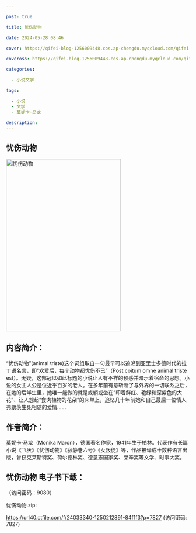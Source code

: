 ```yaml
---

post: true

title: 忧伤动物

date: 2024-05-28 08:46

cover: https://qifei-blog-1256009448.cos.ap-chengdu.myqcloud.com/qifei-blog/660aa1cd9f345e8d03df729f.jpg

coveross: https://qifei-blog-1256009448.cos.ap-chengdu.myqcloud.com/qifei-blog/660aa1cd9f345e8d03df729f.jpg

categories:

  - 小说文学

tags:

  - 小说
  - 文学
  - 莫妮卡·马龙

description:
---
```


## 忧伤动物
<img alt="忧伤动物 " class="aligncenter loaded" data-was-processed="true" decoding="async" fetchpriority="high" height="471" src="https://qifei-blog-1256009448.cos.ap-chengdu.myqcloud.com/qifei-blog/660aa1cd9f345e8d03df729f.jpg " style="cursor: zoom-in;" width="314"/>

## 内容简介：

“忧伤动物”(animal triste)这个词组取自一句最早可以追溯到亚里士多德时代的拉丁语名言，即“欢爱后，每个动物都忧伤不已”（Post coitum omne animal triste est）。无疑，这部冠以如此标题的小说让人有不祥的预感并暗示着宿命的思想。小说的女主人公是位近乎百岁的老人。在多年前有意斩断了与外界的一切联系之后，在她的后半生里，她唯一能做的就是或躺或坐在“印着鲜红、艳绿和深紫色的大花”、让人想起“食肉植物的花朵”的床单上，追忆几十年前她和自己最后一位情人弗朗茨生死相随的爱情……

## 作者简介：

莫妮卡·马龙（Monika Maron），德国著名作家，1941年生于柏林。代表作有长篇小说《飞灰》《忧伤动物》《寂静巷六号》《女叛徒》等，作品被译成十数种语言出版，曾获克莱斯特奖、荷尔德林奖、德意志国家奖、莱辛奖等文学、时事大奖。

## 忧伤动物 电子书下载：

 （访问密码：9080）

忧伤动物.zip: 

https://url40.ctfile.com/f/24033340-1250212891-84f1f3?p=7827 (访问密码: 7827)
